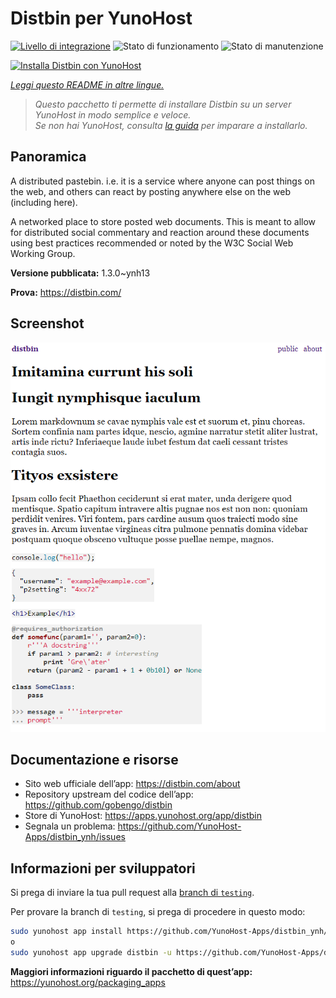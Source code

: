 <!--
N.B.: Questo README è stato automaticamente generato da <https://github.com/YunoHost/apps/tree/master/tools/readme_generator>
NON DEVE essere modificato manualmente.
-->

# Distbin per YunoHost

[![Livello di integrazione](https://dash.yunohost.org/integration/distbin.svg)](https://dash.yunohost.org/appci/app/distbin) ![Stato di funzionamento](https://ci-apps.yunohost.org/ci/badges/distbin.status.svg) ![Stato di manutenzione](https://ci-apps.yunohost.org/ci/badges/distbin.maintain.svg)

[![Installa Distbin con YunoHost](https://install-app.yunohost.org/install-with-yunohost.svg)](https://install-app.yunohost.org/?app=distbin)

*[Leggi questo README in altre lingue.](./ALL_README.md)*

> *Questo pacchetto ti permette di installare Distbin su un server YunoHost in modo semplice e veloce.*  
> *Se non hai YunoHost, consulta [la guida](https://yunohost.org/install) per imparare a installarlo.*

## Panoramica

A distributed pastebin. i.e. it is a service where anyone can post things on the web, and others can react by posting anywhere else on the web (including here).

A networked place to store posted web documents. This is meant to allow for distributed social commentary and reaction around these documents using best practices recommended or noted by the W3C Social Web Working Group.


**Versione pubblicata:** 1.3.0~ynh13

**Prova:** <https://distbin.com/>

## Screenshot

![Screenshot di Distbin](./doc/screenshots/screenshot.PNG)

## Documentazione e risorse

- Sito web ufficiale dell’app: <https://distbin.com/about>
- Repository upstream del codice dell’app: <https://github.com/gobengo/distbin>
- Store di YunoHost: <https://apps.yunohost.org/app/distbin>
- Segnala un problema: <https://github.com/YunoHost-Apps/distbin_ynh/issues>

## Informazioni per sviluppatori

Si prega di inviare la tua pull request alla [branch di `testing`](https://github.com/YunoHost-Apps/distbin_ynh/tree/testing).

Per provare la branch di `testing`, si prega di procedere in questo modo:

```bash
sudo yunohost app install https://github.com/YunoHost-Apps/distbin_ynh/tree/testing --debug
o
sudo yunohost app upgrade distbin -u https://github.com/YunoHost-Apps/distbin_ynh/tree/testing --debug
```

**Maggiori informazioni riguardo il pacchetto di quest’app:** <https://yunohost.org/packaging_apps>
